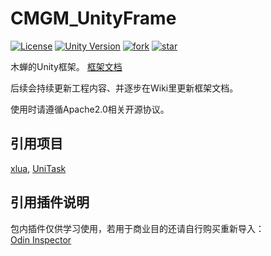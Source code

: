 # CMGM_UnityFrame

[![License](https://img.shields.io/badge/License-Apache2.0-red)](https://github.com/Zen-Van/CMGM_UnityFrame/edit/Master/LICENSE)
[![Unity Version](https://img.shields.io/badge/unity-2022.3.34.f1c1-green)](https://unity.cn/releases/lts/2022) 
[![fork](https://img.shields.io/github/forks/Zen-Van/CMGM_UnityFrame?style=social)](https://github.com/Zen-Van/CMGM_UnityFrame/forks)
[![star](https://img.shields.io/github/stars/Zen-Van/CMGM_UnityFrame?style=social)](https://github.com/Zen-Van/CMGM_UnityFrame/stargazers)

木蝉的Unity框架。
[框架文档](https://github.com/Zen-Van/CMGM_UnityFrame/wiki)

后续会持续更新工程内容、并逐步在Wiki里更新框架文档。

使用时请遵循Apache2.0相关开源协议。

## 引用项目
[xlua](https://github.com/Tencent/xLua), [UniTask](https://github.com/Cysharp/UniTask)
## 引用插件说明
包内插件仅供学习使用，若用于商业目的还请自行购买重新导入：<br>
[Odin Inspector](https://assetstore.unity.com/packages/tools/utilities/odin-inspector-and-serializer-89041)
